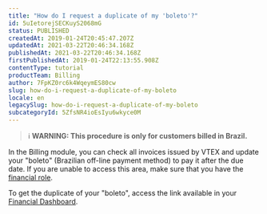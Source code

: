 ```yaml
---
title: "How do I request a duplicate of my 'boleto'?"
id: 5uIetorejSECKuyS2068mG
status: PUBLISHED
createdAt: 2019-01-24T20:45:47.207Z
updatedAt: 2021-03-22T20:46:34.168Z
publishedAt: 2021-03-22T20:46:34.168Z
firstPublishedAt: 2019-01-24T22:13:55.908Z
contentType: tutorial
productTeam: Billing
author: 7FpKZ0rc6k4WqeymES80cw
slug: how-do-i-request-a-duplicate-of-my-boleto
locale: en
legacySlug: how-do-i-request-a-duplicate-of-my-boleto
subcategoryId: 5ZfsNR4ioEsIyu6wkyce0M
---
```


>ℹ️ **WARNING: This procedure is only for customers billed in Brazil.**

In the Billing module, you can check all invoices issued by VTEX and update your "boleto" (Brazilian off-line payment method) to pay it after the due date. If you are unable to access this area, make sure that you have the [financial role](https://help.vtex.com/tutorial/como-criar-um-perfil-de-acesso-financeiro--717qPtxW3Cy9n5KrReHeVv).

To get the duplicate of your "boleto", access the link available in your [Financial Dashboard](https://help.vtex.com/tutorial/como-fazer-download-faturas-da-VTEX--tutorials_653).


